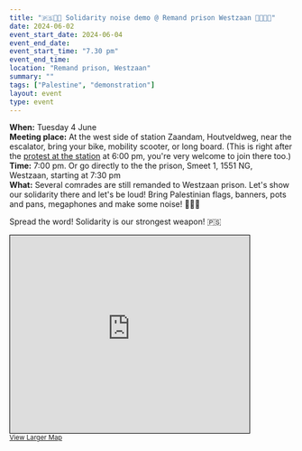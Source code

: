 ```yaml
---
title: "🇵🇸🔻📢 Solidarity noise demo @ Remand prison Westzaan 📢🔻🇵🇸"
date: 2024-06-02
event_start_date: 2024-06-04
event_end_date: 
event_start_time: "7.30 pm"
event_end_time: 
location: "Remand prison, Westzaan"
summary: ""
tags: ["Palestine", "demonstration"]
layout: event
type: event
---
```


**When:** Tuesday 4 June    
**Meeting place:** At the west side of station Zaandam, Houtveldweg, near the escalator, bring your bike, mobility scooter, or long board. (This is right after the [protest at the station](/activiteiten/2024-05-28/lawaaiprotest.en.md) at 6:00 pm, you're very welcome to join there too.)  
**Time:** 7:00 pm. Or go directly to the the prison, Smeet 1, 1551 NG, Westzaan, starting at 7:30 pm    
**What:** Several comrades are still remanded to Westzaan prison. Let's show our solidarity there and let's be loud! Bring Palestinian flags, banners, pots and pans, megaphones and make some noise! 📢📢📢

Spread the word! Solidarity is our strongest weapon! 🇵🇸

<iframe width="425" height="350" src="https://www.openstreetmap.org/export/embed.html?bbox=4.767304658889771%2C52.43143335467911%2C4.77359175682068%2C52.43535806973726&amp;layer=mapnik" style="border: 1px solid black"></iframe><br/><small><a href="https://www.openstreetmap.org/#map=17/52.43340/4.77045">View Larger Map</a></small>